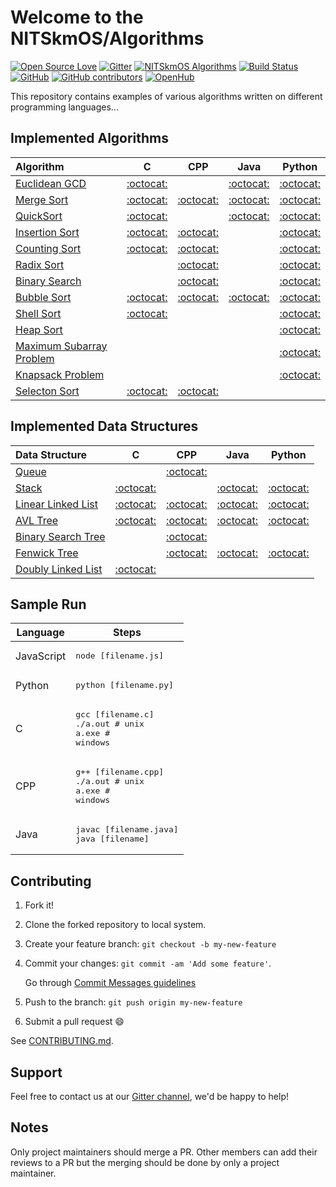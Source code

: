 # Welcome to the NITSkmOS/Algorithms

[![Open Source Love](https://img.shields.io/badge/Open%20Source-%E2%9D%A4-red.svg)](https://github.com/NITSkmOS/Algorithms)
[![Gitter](https://badges.gitter.im/NITSkmOS/algo.svg)](https://gitter.im/NITSkmOS/algo?utm_source=badge&utm_medium=badge&utm_campaign=pr-badge)
[![NITSkmOS Algorithms](https://img.shields.io/badge/NITSkmOS-Algorithms-blue.svg)](https://github.com/NITSkmOS/Algorithms)
[![Build Status](https://travis-ci.com/NITSkmOS/Algorithms.svg?branch=master)](https://travis-ci.com/NITSkmOS/Algorithms)
[![GitHub](https://img.shields.io/github/license/mashape/apistatus.svg)](https://github.com/NITSkmOS/Algorithms/blob/master/LICENSE)
[![GitHub contributors](https://img.shields.io/github/contributors/NITSkmOS/Algorithms.svg)](https://github.com/NITSkmOS/Algorithms/graphs/contributors)
[![OpenHub](https://www.openhub.net/p/NITSkmOS-algo/widgets/project_thin_badge?format=gif)](https://www.openhub.net/p/NITSkmOS-algo?ref=Thin+badge)

This repository contains examples of various algorithms written on different programming languages...

## Implemented Algorithms

| Algorithm                                                                                       | C                                     | CPP                                   | Java                                  | Python                                |
|:----------------------------------------------------------------------------------------------- |:-------------------------------------:|:-------------------------------------:|:-------------------------------------:|:-------------------------------------:|
| [Euclidean GCD](https://en.wikipedia.org/wiki/Euclidean_algorithm)                              | [:octocat:](euclidean_gcd/C)          |                                       | [:octocat:](euclidean_gcd/Java)       | [:octocat:](euclidean_gcd/Python)     |
| [Merge Sort](https://en.wikipedia.org/wiki/Merge_sort)                                          | [:octocat:](merge_sort/C)             | [:octocat:](merge_sort/Cpp)           | [:octocat:](merge_sort/Java)          | [:octocat:](merge_sort/Python)        |
| [QuickSort](https://en.wikipedia.org/wiki/Quicksort)                                            | [:octocat:](quicksort/C)              |                                       | [:octocat:](quicksort/Java)           | [:octocat:](quicksort/Python)         |
| [Insertion Sort](https://en.wikipedia.org/wiki/Insertion_sort)                                  | [:octocat:](insertion_sort/C)         | [:octocat:](insertion_sort/Cpp)       |                                       | [:octocat:](insertion_sort/Python)    |
| [Counting Sort](https://en.wikipedia.org/wiki/Counting_sort)                                    | [:octocat:](counting_sort/C)          | [:octocat:](counting_sort/Cpp)        |                                       | [:octocat:](counting_sort/Python)     |
| [Radix Sort](https://en.wikipedia.org/wiki/Radix_sort)                                          |                                       | [:octocat:](radix_sort/Cpp)           |                                       | [:octocat:](radix_sort/Python)        |
| [Binary Search](https://en.wikipedia.org/wiki/Binary_search_algorithm)                          |                                       | [:octocat:](binary_search/Cpp)        |                                       | [:octocat:](binary_search/Python)     |
| [Bubble Sort](https://en.wikipedia.org/wiki/Bubble_sort)                                        | [:octocat:](bubble_sort/C)            | [:octocat:](bubble_sort/Cpp)          | [:octocat:](bubble_sort/Java)         | [:octocat:](bubble_sort/Python)       |
| [Shell Sort](https://en.wikipedia.org/wiki/Shellsort)                                           | [:octocat:](shell_sort/C)             |                                       |                                       | [:octocat:](shell_sort/Python)        |
| [Heap Sort](https://en.wikipedia.org/wiki/Heapsort)                                             |                                       |                                       |                                       | [:octocat:](heap_sort/python)         |
| [Maximum Subarray Problem](https://en.wikipedia.org/wiki/Maximum_subarray_problem)              |                                       |                                       |                                       | [:octocat:](/maximum_subarray/Python) |
| [Knapsack Problem](https://en.wikipedia.org/wiki/Knapsack_problem)                              |                                       |                                       |                                       | [:octocat:](knapsack_problem/Python)  |
| [Selecton Sort](https://en.wikipedia.org/wiki/Selection_sort)                                   | [:octocat:](selection_sort/C)         | [:octocat:](selection_sort/Cpp)       |                                       |                                       |

## Implemented Data Structures

| Data Structure                                                                                  | C                                     | CPP                                   | Java                                  | Python                                |
|:----------------------------------------------------------------------------------------------- |:-------------------------------------:|:-------------------------------------:|:-------------------------------------:|:-------------------------------------:|
| [Queue](https://en.wikipedia.org/wiki/Queue_(abstract_data_type))                               |                                       | [:octocat:](queue/Cpp)                |                                       |                                       |
| [Stack](https://en.wikipedia.org/wiki/Stack_(abstract_data_type))                               | [:octocat:](stack/C )                 |                                       | [:octocat:](stack/Java)               | [:octocat:](stack/Python)             |
| [Linear Linked List](https://en.wikipedia.org/wiki/Linked_list)                                 | [:octocat:](linked_list/C)            | [:octocat:](linked_list/Cpp)          | [:octocat:](linked_list/Java)         | [:octocat:](linked_list/Python)       |
| [AVL Tree](https://en.wikipedia.org/wiki/AVL_tree)                                              | [:octocat:](avl_tree/C)               | [:octocat:](avl_tree/Cpp)             | [:octocat:](avl_tree/Java)            | [:octocat:](avl_tree/Python)          |
| [Binary Search Tree](https://en.wikipedia.org/wiki/Binary_search_tree)                          |                                       | [:octocat:](binary_search_tree/Cpp)   |                                       |                                       |
| [Fenwick Tree](https://en.wikipedia.org/wiki/Fenwick_tree)                                      |                                       | [:octocat:](fenwick_tree/Cpp)         | [:octocat:](fenwick_tree/java)        | [:octocat:](fenwick_tree/Python)      |
| [Doubly Linked List](https://en.wikipedia.org/wiki/Doubly_linked_list)                          | [:octocat:](doubly_linked_list/c)     |                                       |                                       |                                       |

## Sample Run

| Language        | Steps                                                                  |
| --------------- | ---------------------------------------------------------------------- |
| JavaScript      | <pre>node [filename.js]</pre>                                          |
| Python          | <pre>python [filename.py]</pre>                                        |
| C               | <pre>gcc [filename.c]<br>./a.out  # unix<br>a.exe  # windows</pre>     |
| CPP             | <pre>g++ [filename.cpp]<br>./a.out # unix<br>a.exe # windows</pre>     |
| Java            | <pre>javac [filename.java]<br>java [filename]</pre>                    |

## Contributing

1. Fork it!
2. Clone the forked repository to local system.
3. Create your feature branch: `git checkout -b my-new-feature`
4. Commit your changes: `git commit -am 'Add some feature'`.

   Go through [Commit Messages guidelines](CONTRIBUTING.md#write-good-commit-messages)
5. Push to the branch: `git push origin my-new-feature`
6. Submit a pull request :smile:

See [CONTRIBUTING.md](CONTRIBUTING.md).

## Support

Feel free to contact us at our [Gitter channel](https://gitter.im/NITSkmOS/algo), we'd be happy to help!

## Notes

Only project maintainers should merge a PR.
Other members can add their reviews to a PR but the merging should be done by only a project maintainer.
